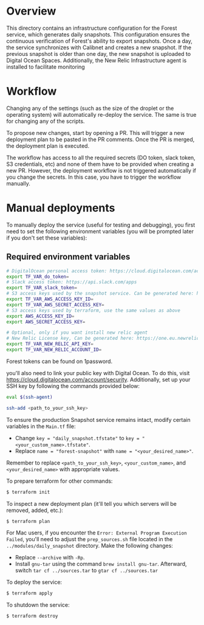 # Overview

This directory contains an infrastructure configuration for the Forest service, which generates daily snapshots. This configuration ensures the continuous verification of Forest's ability to export snapshots. Once a day, the service synchronizes with Calibnet and creates a new snapshot. If the previous snapshot is older than one day, the new snapshot is uploaded to Digital Ocean Spaces. Additionally, the New Relic Infrastructure agent is installed to facilitate monitoring


# Workflow

Changing any of the settings (such as the size of the droplet or the operating
system) will automatically re-deploy the service. The same is true for changing
any of the scripts.

To propose new changes, start by opening a PR. This will trigger a new
deployment plan to be pasted in the PR comments. Once the PR is merged, the
deployment plan is executed.

The workflow has access to all the required secrets (DO token, slack token, S3
credentials, etc) and none of them have to be provided when creating a new PR.
However, the deployment workflow is not triggered automatically if you change
the secrets. In this case, you have to trigger the workflow manually. 

# Manual deployments

To manually deploy the service (useful for testing and debugging), you first
need to set the following environment variables (you will be prompted later if
you don't set these variables):

## Required environment variables

```bash
# DigitalOcean personal access token: https://cloud.digitalocean.com/account/api/tokens
export TF_VAR_do_token=
# Slack access token: https://api.slack.com/apps
export TF_VAR_slack_token=
# S3 access keys used by the snapshot service. Can be generated here: https://cloud.digitalocean.com/account/api/spaces
export TF_VAR_AWS_ACCESS_KEY_ID=
export TF_VAR_AWS_SECRET_ACCESS_KEY=
# S3 access keys used by terraform, use the same values as above
export AWS_ACCESS_KEY_ID=
export AWS_SECRET_ACCESS_KEY=

# Optional, only if you want install new relic agent
# New Relic License key, Can be generated here: https://one.eu.newrelic.com/admin-portal/api-keys/home
export TF_VAR_NEW_RELIC_API_KEY=
export TF_VAR_NEW_RELIC_ACCOUNT_ID=
```

Forest tokens can be found on 1password.

you'll also need to link your public key with Digital Ocean. To do this, visit https://cloud.digitalocean.com/account/security. Additionally, set up your SSH key by following the commands provided below:

```bash
eval $(ssh-agent)

ssh-add <path_to_your_ssh_key>
```

To ensure the production Snapshot service remains intact, modify certain variables in the `Main.tf` file:

- Change `key = "daily_snapshot.tfstate"` to `key = "<your_custom_name>.tfstate"`.
- Replace `name = "forest-snapshot"` with `name = "<your_desired_name>"`.

Remember to replace `<path_to_your_ssh_key>`, `<your_custom_name>`, and `<your_desired_name>` with appropriate values.

To prepare terraform for other commands:
```bash
$ terraform init
```

To inspect a new deployment plan (it'll tell you which servers will be removed,
added, etc.):
```bash
$ terraform plan
```
For Mac users, if you encounter the `Error: External Program Execution Failed`, you'll need to adjust the `prep_sources.sh` file located in the `../modules/daily_snapshot` directory. Make the following changes:

- Replace `--archive` with `-Rp`.
- Install `gnu-tar` using the command `brew install gnu-tar`. Afterward, switch `tar cf ../sources.tar` to `gtar cf ../sources.tar`

To deploy the service:
```bash
$ terraform apply
```

To shutdown the service:
```bash
$ terraform destroy
```
